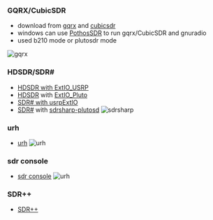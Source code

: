 ### GQRX/CubicSDR

- download from [gqrx](https://www.gqrx.dk) and [cubicsdr](https://cubicsdr.com)
- windows can use [PothosSDR](https://github.com/pothosware/PothosSDR) to run gqrx/CubicSDR and gnuradio
- used b210 mode or plutosdr mode

![gqrx](https://github.com/signalens/signalsdrpro_docs/blob/main/img/easysdr/gqrx.jpeg)

### HDSDR/SDR#

- [HDSDR with ExtIO_USRP](https://wiki.spench.net/wiki/ExtIO_USRP) 
- [HDSDR](https://www.hdsdr.de/) with [ExtIO_Pluto](https://github.com/lesha108/ExtIO_Pluto) 
- [SDR# with usrpExtIO](https://github.com/extioxxx/usrp-ExtIO)
- [SDR#](https://airspy.com/download/) with [sdrsharp-plutosd](https://github.com/Manawyrm/sdrsharp-plutosdr)
![sdrsharp](https://github.com/signalens/signalsdrpro_docs/blob/main/img/easysdr/sdrsharp.jpeg)

### urh

- [urh](https://github.com/jopohl/urh)
![urh](https://github.com/signalens/signalsdrpro_docs/blob/main/img/easysdr/urh.jpeg)


### sdr console
- [sdr console](https://www.sdr-radio.com/console)
![urh](https://github.com/signalens/signalsdrpro_docs/blob/main/img/easysdr/sdrconsole.jpeg)

### SDR++
- [SDR++](https://www.sdrpp.org/)